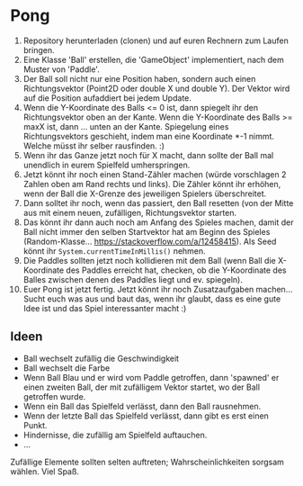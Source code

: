 # Pong

1. Repository herunterladen (clonen) und auf euren Rechnern zum Laufen bringen.
2. Eine Klasse 'Ball' erstellen, die 'GameObject' implementiert, nach dem Muster von 'Paddle'.
3. Der Ball soll nicht nur eine Position haben, sondern auch einen Richtungsvektor (Point2D oder double X und double Y). Der Vektor wird auf die Position aufaddiert bei jedem Update.
4. Wenn die Y-Koordinate des Balls <= 0 ist, dann spiegelt ihr den Richtungsvektor oben an der Kante.
Wenn die Y-Koordinate des Balls >= maxX ist, dann … unten an der Kante.
Spiegelung eines Richtungsvektors geschieht, indem man eine Koordinate *-1 nimmt. Welche müsst ihr selber rausfinden. :)
5. Wenn ihr das Ganze jetzt noch für X macht, dann sollte der Ball mal unendlich in eurem Spielfeld umherspringen.
6. Jetzt könnt ihr noch einen Stand-Zähler machen (würde vorschlagen 2 Zahlen oben am Rand rechts und links).
Die Zähler könnt ihr erhöhen, wenn der Ball die X-Grenze des jeweiligen Spielers überschreitet.
7. Dann solltet ihr noch, wenn das passiert, den Ball resetten (von der Mitte aus mit einem neuen, zufälligen, Richtungsvektor starten.
8. Das könnt ihr dann auch noch am Anfang des Spieles machen, damit der Ball nicht immer den selben Startvektor hat am Beginn des Spieles (Random-Klasse… https://stackoverflow.com/a/12458415). Als Seed könnt ihr `System.currentTimeInMillis()` nehmen.
9. Die Paddles sollten jetzt noch kollidieren mit dem Ball (wenn Ball die X-Koordinate des Paddles erreicht hat, checken, ob die Y-Koordinate des Balles zwischen denen des Paddles liegt und ev. spiegeln).
10. Euer Pong ist jetzt fertig.
Jetzt könnt ihr noch Zusatzaufgaben machen… Sucht euch was aus und baut das, wenn ihr glaubt, dass es eine gute Idee ist und das Spiel interessanter macht :)

## Ideen
* Ball wechselt zufällig die Geschwindigkeit
* Ball wechselt die Farbe
* Wenn Ball Blau und er wird vom Paddle getroffen, dann 'spawned' er einen zweiten Ball, der mit zufälligem Vektor startet, wo der Ball getroffen wurde.
* Wenn ein Ball das Spielfeld verlässt, dann den Ball rausnehmen.
* Wenn der letzte Ball das Spielfeld verlässt, dann gibt es erst einen Punkt.
* Hindernisse, die zufällig am Spielfeld auftauchen.
* ...

Zufällige Elemente sollten selten auftreten; Wahrscheinlichkeiten sorgsam wählen.
Viel Spaß.
